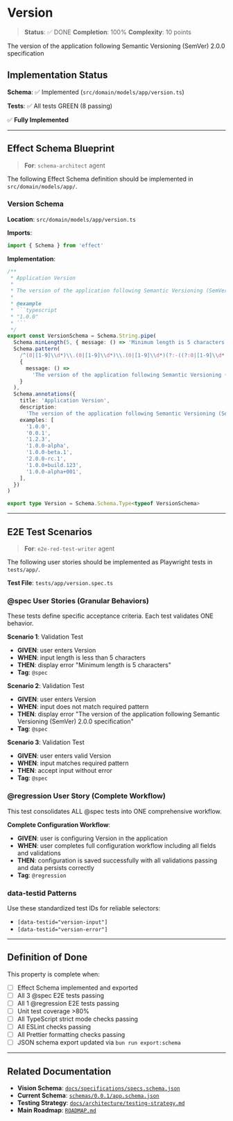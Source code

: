 # Version

> **Status**: ✅ DONE
> **Completion**: 100%
> **Complexity**: 10 points

The version of the application following Semantic Versioning (SemVer) 2.0.0 specification

## Implementation Status

**Schema**: ✅ Implemented (`src/domain/models/app/version.ts`)

**Tests**: ✅ All tests GREEN (8 passing)

✅ **Fully Implemented**

---

## Effect Schema Blueprint

> **For**: `schema-architect` agent

The following Effect Schema definition should be implemented in `src/domain/models/app/`.

### Version Schema

**Location**: `src/domain/models/app/version.ts`

**Imports**:

```typescript
import { Schema } from 'effect'
```

**Implementation**:

````typescript
/**
 * Application Version
 *
 * The version of the application following Semantic Versioning (SemVer) 2.0.0 specification
 *
 * @example
 * ```typescript
 * "1.0.0"
 * ```
 */
export const VersionSchema = Schema.String.pipe(
  Schema.minLength(5, { message: () => 'Minimum length is 5 characters' }),
  Schema.pattern(
    /^(0|[1-9]\\d*)\\.(0|[1-9]\\d*)\\.(0|[1-9]\\d*)(?:-((?:0|[1-9]\\d*|\\d*[a-zA-Z-][0-9a-zA-Z-]*)(?:\\.(?:0|[1-9]\\d*|\\d*[a-zA-Z-][0-9a-zA-Z-]*))*))?(?:\\+([0-9a-zA-Z-]+(?:\\.[0-9a-zA-Z-]+)*))?$/,
    {
      message: () =>
        'The version of the application following Semantic Versioning (SemVer) 2.0.0 specification',
    }
  ),
  Schema.annotations({
    title: 'Application Version',
    description:
      'The version of the application following Semantic Versioning (SemVer) 2.0.0 specification',
    examples: [
      '1.0.0',
      '0.0.1',
      '1.2.3',
      '1.0.0-alpha',
      '1.0.0-beta.1',
      '2.0.0-rc.1',
      '1.0.0+build.123',
      '1.0.0-alpha+001',
    ],
  })
)

export type Version = Schema.Schema.Type<typeof VersionSchema>
````

---

## E2E Test Scenarios

> **For**: `e2e-red-test-writer` agent

The following user stories should be implemented as Playwright tests in `tests/app/`.

**Test File**: `tests/app/version.spec.ts`

### @spec User Stories (Granular Behaviors)

These tests define specific acceptance criteria. Each test validates ONE behavior.

**Scenario 1**: Validation Test

- **GIVEN**: user enters Version
- **WHEN**: input length is less than 5 characters
- **THEN**: display error "Minimum length is 5 characters"
- **Tag**: `@spec`

**Scenario 2**: Validation Test

- **GIVEN**: user enters Version
- **WHEN**: input does not match required pattern
- **THEN**: display error "The version of the application following Semantic Versioning (SemVer) 2.0.0 specification"
- **Tag**: `@spec`

**Scenario 3**: Validation Test

- **GIVEN**: user enters valid Version
- **WHEN**: input matches required pattern
- **THEN**: accept input without error
- **Tag**: `@spec`

### @regression User Story (Complete Workflow)

This test consolidates ALL @spec tests into ONE comprehensive workflow.

**Complete Configuration Workflow**:

- **GIVEN**: user is configuring Version in the application
- **WHEN**: user completes full configuration workflow including all fields and validations
- **THEN**: configuration is saved successfully with all validations passing and data persists correctly
- **Tag**: `@regression`

### data-testid Patterns

Use these standardized test IDs for reliable selectors:

- `[data-testid="version-input"]`
- `[data-testid="version-error"]`

---

## Definition of Done

This property is complete when:

- [ ] Effect Schema implemented and exported
- [ ] All 3 @spec E2E tests passing
- [ ] All 1 @regression E2E tests passing
- [ ] Unit test coverage >80%
- [ ] All TypeScript strict mode checks passing
- [ ] All ESLint checks passing
- [ ] All Prettier formatting checks passing
- [ ] JSON schema export updated via `bun run export:schema`

---

## Related Documentation

- **Vision Schema**: [`docs/specifications/specs.schema.json`](../specs.schema.json)
- **Current Schema**: [`schemas/0.0.1/app.schema.json`](../../schemas/0.0.1/app.schema.json)
- **Testing Strategy**: [`docs/architecture/testing-strategy.md`](../../architecture/testing-strategy.md)
- **Main Roadmap**: [`ROADMAP.md`](../../../ROADMAP.md)
